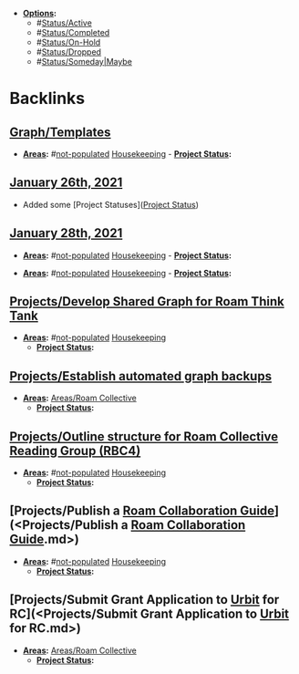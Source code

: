 - **[Options](<Options.md>):**
    - #[Status/Active](<Status/Active.md>)
    - #[Status/Completed](<Status/Completed.md>)
    - #[Status/On-Hold](<Status/On-Hold.md>)
    - #[Status/Dropped](<Status/Dropped.md>)
    - #[Status/Someday|Maybe](<Status/Someday|Maybe.md>)

# Backlinks
## [Graph/Templates](<Graph/Templates.md>)
- **[Areas](<Areas.md>):** #[not-populated](<not-populated.md>) [Housekeeping](<Housekeeping.md>)
                - **[Project Status](<Project Status.md>):**

## [January 26th, 2021](<January 26th, 2021.md>)
- Added some [Project Statuses]([Project Status](<Project Status.md>))

## [January 28th, 2021](<January 28th, 2021.md>)
- **[Areas](<Areas.md>):** #[not-populated](<not-populated.md>) [Housekeeping](<Housekeeping.md>)
                            - **[Project Status](<Project Status.md>):**

- **[Areas](<Areas.md>):** #[not-populated](<not-populated.md>) [Housekeeping](<Housekeeping.md>)
                            - **[Project Status](<Project Status.md>):**

## [Projects/Develop Shared Graph for Roam Think Tank](<Projects/Develop Shared Graph for Roam Think Tank.md>)
- **[Areas](<Areas.md>):** #[not-populated](<not-populated.md>) [Housekeeping](<Housekeeping.md>)
    - **[Project Status](<Project Status.md>):**

## [Projects/Establish automated graph backups](<Projects/Establish automated graph backups.md>)
- **[Areas](<Areas.md>):** [Areas/Roam Collective](<Areas/Roam Collective.md>)
    - **[Project Status](<Project Status.md>):**

## [Projects/Outline structure for Roam Collective Reading Group (RBC4)](<Projects/Outline structure for Roam Collective Reading Group (RBC4).md>)
- **[Areas](<Areas.md>):** #[not-populated](<not-populated.md>) [Housekeeping](<Housekeeping.md>)
    - **[Project Status](<Project Status.md>):**

## [Projects/Publish a [Roam Collaboration Guide](<Roam Collaboration Guide.md>)](<Projects/Publish a [Roam Collaboration Guide](<Roam Collaboration Guide.md>).md>)
- **[Areas](<Areas.md>):** #[not-populated](<not-populated.md>) [Housekeeping](<Housekeeping.md>)
    - **[Project Status](<Project Status.md>):**

## [Projects/Submit Grant Application to [Urbit](<Urbit.md>) for RC](<Projects/Submit Grant Application to [Urbit](<Urbit.md>) for RC.md>)
- **[Areas](<Areas.md>):** [Areas/Roam Collective](<Areas/Roam Collective.md>) 
    - **[Project Status](<Project Status.md>):**

